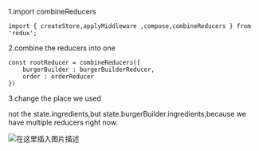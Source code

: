 1.import  combineReducers

````
import { createStore,applyMiddleware ,compose,combineReducers } from 'redux';
````

2.combine the reducers into one 

````
const rootReducer = combineReducers({
    burgerBuilder : burgerBuilderReducer,
    order : orderReducer
})
````

3.change the place we used

not the state.ingredients,but state.burgerBuilder.ingredients,because we have multiple reducers right now.

![在这里插入图片描述](https://img-blog.csdnimg.cn/20210408073532936.png?x-oss-process=image/watermark,type_ZmFuZ3poZW5naGVpdGk,shadow_10,text_aHR0cHM6Ly9ibG9nLmNzZG4ubmV0L0FidWR1bGFfXw==,size_16,color_FFFFFF,t_70)

